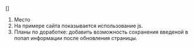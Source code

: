 []
1. Место
2. На примере сайта показывается использование js.
3. Планы по доработке: добавить возможность сохранения введеной в попап информации после обновления страницы.